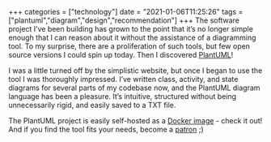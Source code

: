 +++
categories = ["technology"]
date = "2021-01-06T11:25:26"
tags = ["plantuml","diagram","design","recommendation"]
+++
The software project I’ve been building has grown to the point that it’s no longer simple enough that I can reason about it without the assistance of a diagramming tool. To my surprise, there are a proliferation of such tools, but few open source versions I could spin up today. Then I discovered [PlantUML](https://plantuml.com/)!

I was a little turned off by the simplistic website, but once I began to use the tool I was thoroughly impressed. I’ve written class, activity, and state diagrams for several parts of my codebase now, and the PlantUML diagram language has been a pleasure. It’s intuitive, structured without being unnecessarily rigid, and easily saved to a TXT file.

The PlantUML project is easily self-hosted as a [Docker image](https://hub.docker.com/u/plantuml/#!) - check it out! And if you find the tool fits your needs, become a [patron](https://www.patreon.com/bePatron?patAmt=1&u=527450&rid=548118) ;)

